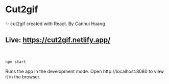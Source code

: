 # Cut2gif

✨ cut2gif created with React. By Canhui Huang

## Live: https://cut2gif.netlify.app/
<br>

```
npm start
```
Runs the app in the development mode.
Open http://localhost:8080 to view it in the browser.


